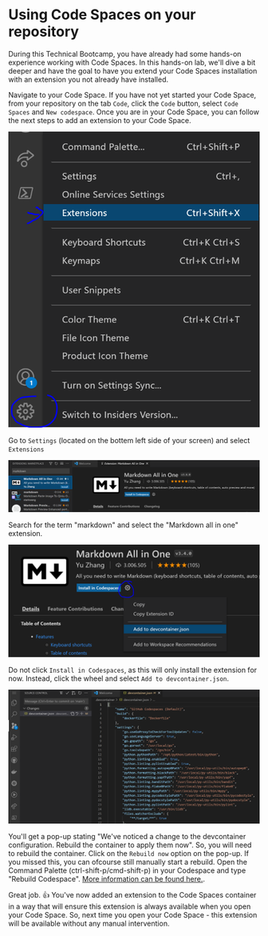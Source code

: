 # Using Code Spaces on your repository
During this Technical Bootcamp, you have already had some hands-on experience working with Code Spaces. In this hands-on lab, we'll dive a bit deeper and have the goal to have you  extend your Code Spaces installation with an extension you not already have installed. 

Navigate to your Code Space. If you have not yet started your Code Space, from your repository on the tab `Code`, click the `Code` button, select `Code Spaces` and `New codespace`. Once you are in your Code Space, you can follow the next steps to add an extension to your Code Space.

![Code Spaces - Settings](./images/codespacesextensions.PNG)

Go to `Settings` (located on the bottem left side of your screen) and select `Extensions` 

![Code Spaces - Search for markdown](./images/codespacesmarkdown.PNG)

Search for the term "markdown" and select the "Markdown all in one" extension.

![Code Spaces - Add to devcontainer.json](./images/codespacesaddtodevcontainer.PNG)

Do not click `Install in Codespaces`, as this will only install the extension for now. Instead, click the wheel and select `Add to devcontainer.json`. 

![Code Spaces - Add to devcontainer.json](./images/codespacesdevcontainer.PNG)

You'll get a pop-up stating "We've noticed a change to the devcontainer configuration. Rebuild the container to apply them now". So, you will need to rebuild the container. 
Click on the `Rebuild now` option on the pop-up. If you missed this, you can ofcourse still manually start a rebuild. Open the Command Palette (ctrl-shift-p/cmd-shift-p) in your Codespace and type "Rebuild Codespace". [More information can be found here.](https://docs.github.com/en/codespaces/customizing-your-codespace/configuring-codespaces-for-your-project#applying-changes-to-your-configuration).

Great job. :thumbsup: You've now added an extension to the Code Spaces container in a way that will ensure this extension is always available when you open your Code Space. So, next time you open your Code Space - this extension will be available without any manual intervention.
